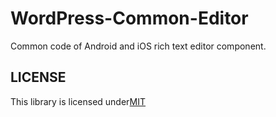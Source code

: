 # WordPress-Common-Editor
Common code of Android and iOS rich text editor component.

## LICENSE
This library is licensed under[MIT](LICENSE-MIT)
